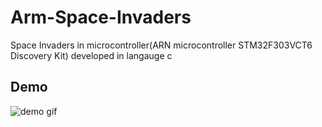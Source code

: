 # Arm-Space-Invaders

Space Invaders in microcontroller(ARN microcontroller STM32F303VCT6 Discovery Kit) developed in langauge c

## Demo

![demo gif](/demo.gif)
